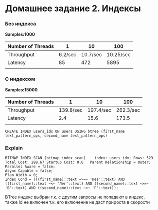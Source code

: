 <h1>Домашнее задание 2. Индексы</h1>
<h3>Без индекса</h3>
<b>Samples:1000</b>

| Number of Threads | 1       | 10       | 100       |
|-------------------|---------|----------|-----------|
| Throughput        | 6.2/sec | 10.7/sec | 10.25/sec |
| Latency           | 85      | 472      | 5895      |
|                   |         |          |           |

<h3>С индексом</h3>
<b>Samples:15000</b>

| Number of Threads | 1         | 10        | 100       |
|-------------------|-----------|-----------|-----------|
| Throughput        | 139.8/sec | 197.4/sec | 262.3/sec |
| Latency           | 2.4       | 15.6      | 173.5     |
|                   |           |           |           |


```
CREATE INDEX users_idx ON users USING btree (first_name text_pattern_ops, second_name text_pattern_ops)
```

<h3> Explain </h3>

```
BITMAP_INDEX_SCAN (bitmap index scan)	 index: users_idx; Rows: 523 Total Cost: 288.67 Startup Cost: 0.0	Parent Relationship = Outer;
Parallel Aware = false;
Async Capable = false;
Plan Width = 0;
Index Cond = (((first_name)::text ~>=~ 'Лев'::text) AND ((first_name)::text ~<~ 'Лег'::text) AND ((second_name)::text ~>=~ 'В'::text) AND ((second_name)::text ~<~ 'Г'::text));

```
ВTree индекс выбран т.к. с другим запросы не попадают в индекс, также Id не включен т.к. его включение не даст прироста в скорости
